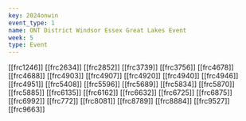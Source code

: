 ```yaml
---
key: 2024onwin
event_type: 1
name: ONT District Windsor Essex Great Lakes Event
week: 5
type: Event
---
```

[[frc1246]]
[[frc2634]]
[[frc2852]]
[[frc3739]]
[[frc3756]]
[[frc4678]]
[[frc4688]]
[[frc4903]]
[[frc4907]]
[[frc4920]]
[[frc4940]]
[[frc4946]]
[[frc4951]]
[[frc5408]]
[[frc5596]]
[[frc5689]]
[[frc5834]]
[[frc5870]]
[[frc5885]]
[[frc6135]]
[[frc6162]]
[[frc6632]]
[[frc6725]]
[[frc6875]]
[[frc6992]]
[[frc772]]
[[frc8081]]
[[frc8789]]
[[frc8884]]
[[frc9527]]
[[frc9663]]
